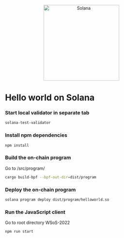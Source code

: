 <p align="center">
  <a href="https://solana.com">
    <img alt="Solana" src="https://i.imgur.com/uBVzyX3.png" width="250" />
  </a>
</p>


# Hello world on Solana

### Start local validator in separate tab

```bash
solana-test-validator
```

### Install npm dependencies

```bash
npm install
```

### Build the on-chain program

Go to /src/program/

```bash
cargo build-bpf --bpf-out-dir=dist/program
```

### Deploy the on-chain program

```bash
solana program deploy dist/program/helloworld.so
```

### Run the JavaScript client

Go to root directory WSoS-2022

```bash
npm run start
```
